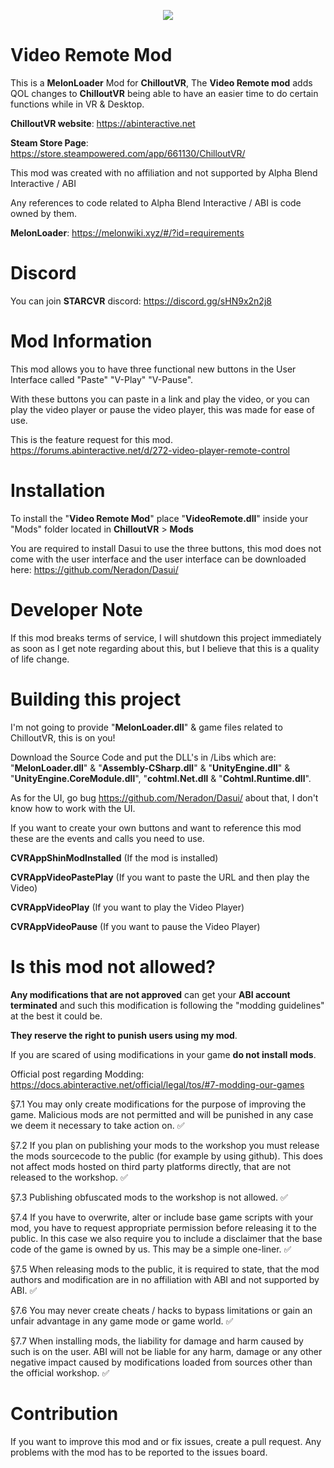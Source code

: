 <p align="center">
  <img src="https://i.imgur.com/ZtXzchy.png" />
</p>

# Video Remote Mod

This is a **MelonLoader** Mod for **ChilloutVR**, 
The **Video Remote mod** adds QOL changes to **ChilloutVR** being able to have an easier time to do certain functions while in VR & Desktop.

**ChilloutVR website**: https://abinteractive.net

**Steam Store Page**: https://store.steampowered.com/app/661130/ChilloutVR/

This mod was created with no affiliation and not supported by Alpha Blend Interactive / ABI

Any references to code related to Alpha Blend Interactive / ABI is code owned by them.

**MelonLoader**: https://melonwiki.xyz/#/?id=requirements




# Discord
You can join **STARCVR** discord: https://discord.gg/sHN9x2n2j8

# Mod Information

This mod allows you to have three functional new buttons in the User Interface called "Paste" "V-Play" "V-Pause".

With these buttons you can paste in a link and play the video, or you can play the video player or pause the video player, this was made for ease of use.

This is the feature request for this mod. https://forums.abinteractive.net/d/272-video-player-remote-control
# Installation

To install the "**Video Remote Mod**" place "**VideoRemote.dll**" inside your "Mods" folder located in **ChilloutVR** > **Mods**

You are required to install Dasui to use the three buttons, this mod does not come with the user interface and the user interface can be downloaded here: https://github.com/Neradon/Dasui/

# Developer Note

If this mod breaks terms of service, I will shutdown this project immediately as soon as I get note regarding about this, but I believe that this is a quality of life change.

# Building this project

I'm not going to provide "**MelonLoader.dll**" & game files related to ChilloutVR, this is on you!

Download the Source Code and put the DLL's in /Libs which are: "**MelonLoader.dll**" & "**Assembly-CSharp.dll**" & "**UnityEngine.dll**" & "**UnityEngine.CoreModule.dll**", "**cohtml.Net.dll** & "**Cohtml.Runtime.dll**".

As for the UI, go bug https://github.com/Neradon/Dasui/ about that, I don't know how to work with the UI.

If you want to create your own buttons and want to reference this mod these are the events and calls you need to use.

**CVRAppShinModInstalled** (If the mod is installed)

**CVRAppVideoPastePlay** (If you want to paste the URL and then play the Video)

**CVRAppVideoPlay** (If you want to play the Video Player)

**CVRAppVideoPause** (If you want to pause the Video Player)


# Is this mod not allowed?

**Any modifications that are not approved** can get your **ABI account terminated** and such this modification is following the "modding guidelines" at the best it could be.

**They reserve the right to punish users using my mod**.

If you are scared of using modifications in your game **do not install mods**.

Official post regarding Modding: https://docs.abinteractive.net/official/legal/tos/#7-modding-our-games

§7.1 You may only create modifications for the purpose of improving the game. Malicious mods are not permitted and will be punished in any case we deem it necessary to take action on. ✅

§7.2 If you plan on publishing your mods to the workshop you must release the mods sourcecode to the public (for example by using github). This does not affect mods hosted on third party platforms directly, that are not released to the workshop. ✅

§7.3 Publishing obfuscated mods to the workshop is not allowed. ✅

§7.4 If you have to overwrite, alter or include base game scripts with your mod, you have to request appropriate permission before releasing it to the public. In this case we also require you to include a disclaimer that the base code of the game is owned by us. This may be a simple one-liner. ✅

§7.5 When releasing mods to the public, it is required to state, that the mod authors and modification are in no affiliation with ABI and not supported by ABI. ✅

§7.6 You may never create cheats / hacks to bypass limitations or gain an unfair advantage in any game mode or game world. ✅

§7.7 When installing mods, the liability for damage and harm caused by such is on the user. ABI will not be liable for any harm, damage or any other negative impact caused by modifications loaded from sources other than the official workshop. ✅

# Contribution
If you want to improve this mod and or fix issues, create a pull request.
Any problems with the mod has to be reported to the issues board.

